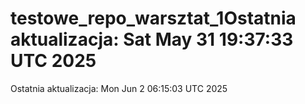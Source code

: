 # testowe_repo_warsztat_1Ostatnia aktualizacja: Sat May 31 19:37:33 UTC 2025
Ostatnia aktualizacja: Mon Jun  2 06:15:03 UTC 2025

